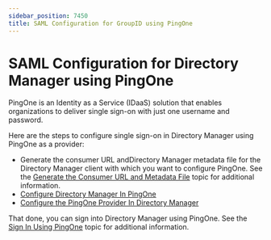 ```yaml
---
sidebar_position: 7450
title: SAML Configuration for GroupID using PingOne
---
```


# SAML Configuration for Directory Manager using PingOne

PingOne is an Identity as a Service (IDaaS) solution that enables organizations to deliver single sign-on with just one username and password.

Here are the steps to configure single sign-on in Directory Manager using PingOne as a provider:

* Generate the consumer URL andDirectory Manager metadata file for the Directory Manager client with which you want to configure PingOne. See the [Generate the Consumer URL and Metadata File](GenerateMetadata "Generate the Consumer URL and Metadata File") topic for additional information.
* [Configure Directory Manager In PingOne](ConfigureInPingOne "Configure Directory Manager In PingOne")
* [Configure the PingOne Provider In Directory Manager](ConfigurePingOneInGroupID "Configure the PingOne Provider In Directory Manager")

That done, you can sign into Directory Manager using PingOne. See the [Sign In Using PingOne](SignIn "Sign In Using PingOne") topic for additional information.